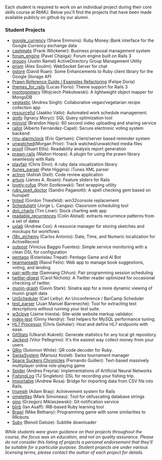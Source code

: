 Each student is required to work on an individual project during their core skills course at RbMU.  Below you'll find the projects that have been made available publicly on github by our alumni.

### Student Projects

<ul>
	<li><a href="http://github.com/RubyMoney/google_currency">google_currency</a> (Shane Emmons): Ruby Money::Bank interface for the Google Currency exchange data</li>
	<li><a href="http://github.com/fwoeck/cashmate">cashmate</a> (Frank Wöckener): Business proposal management system</li>
	<li><a href="http://github.com/chipiga/forum_engine">forum_engine</a> (Pavel Chipiga): Forum engine built on Rails 3</li>
	<li><a href="http://github.com/justinramel/groupy">groupy</a> (Justin Ramel) ActiveDirectory Group Management Utility</li>
	<li><a href="http://github.com/soulim/prism">prism</a> (Alex Soulim): WebSocket Server for chat</li>
	<li><a href="http://github.com/ruanwz/gstore">gstore</a> (David Ruan): Some Enhancements to Ruby client library for the Google Storage API</li>
	<li><a href="http://groups.google.com/group/prawn-ruby/browse_thread/thread/e2c3ac97065db4ca/2fd7a9b4ba60be6d?lnk=gst&amp;q=examples#2fd7a9b4ba60be6d">Prawn Reference Guide / Examples Refactoring</a> (Felipe Doria)</li>
	<li><a href="http://github.com/lucasefe/themes_for_rails">themes_for_rails</a> (Lucas Florio): Theme support for Rails 3</li>
	<li><a href="http://github.com/wpiekutowski/montgomery">montogomery</a> (Wojciech Piekutowski): A lightweight object mapper for MongoDB</li>
	<li><a href="http://github.com/madebydna/vegtastic">vegtastic</a> (Andrea Singh): Collaborative vegan/vegetarian recipe collection app</li>
	<li><a href="http://github.com/jazzu/resourceful">resourceful</a> (Jaakko Vallo): Automated work schedule management.</li>
	<li><a href="http://github.com/ignacy/qinfo">qinfo</a> (Ignacy Moryc): <span class="caps">SQL</span> Query optimization tool</li>
	<li><a href="http://github.com/tehviking/minivid">minivid</a> (Brandon Hays): 60 second video uploading and sharing service</li>
	<li><a href="http://github.com/afcapel/rallot">rallot</a> (Alberto Fernández-Capel): Secure electronic voting system backend</li>
	<li><a href="http://github.com/ericgj/rmu-alarmclock">rmu-alarmclock</a> (Eric Gjertsen): Client/server based reminder system</li>
  <li><a href="https://github.com/morganp/unwatched">unwatched</a>(Morgan Prior): Track watched/unwatched media files</li>
  <li><a href="http://github.com/stuartellis/proof">proof</a> (Stuart Ellis): Readability analysis report generation</li>
  <li><a href="http://github.com/Volundr/prawn-rails">prawn-rails</a> (Walton Hoops): A plugin for using the prawn library seamlessly with Rails</li>
  <li><a href="http://github.com/chrisdinn/playfair">playfair</a> (Chris Dinn): A ruby data visualization library</li>
  <li><a href="http://github.com/phiggins/itunes_parser">itunes_parser</a> (Pete Higgins): iTunes XML parser</li>
  <li><a href="https://github.com/tundal45/actron">actron</a> (Ashish Dixit): Code review application</li>
  <li><a href="https://github.com/jamesarosen/arturo">arturo</a> (James A. Rosen): Feature sliders for Rails</li>
  <li><a href="https://github.com/chastell/lovely-rufus">lovely-rufus</a> (Piotr Szotkowski): Text wrapping utility</li>
  <li><a href="https://github.com/sandropaganotti/ruby_spell_doctory">ruby_spell_doctor</a> (Sandro Paganotti): A spell checking gem based on hunspell</li>
  <li><a href="https://github.com/vertiginous/tinted">tinted</a> (Gordon Thiesfeld): win32console replacement</li>
  <li><a href="https://github.com/jcangas/Schedulight">Schedulight</a> (Jorge L. Cangas): Classroom scheduling tool</li>
  <li><a href="https://github.com/trliner/doji_charts">doji_charts</a> (Tim Liner): Stock charting web app</li>
  <li><a href="https://github.com/calstad/readable_recurrences">readable_recurrences</a> (Colin Alstad): extracts recurrence patterns from a set of dates</li>
  <li><a href="https://github.com/coxandrew/uxlab">uxlab</a> (Andrew Cox): A resource manager for storing sketches and mockups for workflows</li>
  <li><a href="https://github.com/carlosantoniodasilva/i18n_alchemy">i18n_alchemy</a> (Carlos Antonio): Date, Time, and Numeric localization for ActiveRecord</li>
  <li><a href="https://github.com/vinibaggio/outpost">outpost</a> (Vinicius Baggio Fuentes): Simple service monitoring with a clean DSL for configuration</li>
  <li><a href="https://github.com/etrepat/pentago">pentago</a> (Estanislau Trepat): Pentago Game and AI Bot</li>
  <li><a href="https://github.com/rfelix/iwannareadit">iwannareadit</a> (Raoul Felix): Web app to manage book suggestions, voting, and lending</li>
  <li><a href="https://github.com/samnang/pair-with-me">pair-with-me</a> (Samnang Chhun): Pair programming session scheduling</li>
  <li><a href="https://github.com/clnclarinet/twitter_digest">twitter-digest</a> (Carol Nichols): A Twitter reader optimized for occasional checking of twitter.</li>
  <li><a href="https://github.com/gstark/munin-graph">munin-graph</a> (Gavin Stark): Sinatra app for a more dynamic viewing of munin graph data</li>
  <li><a href="https://github.com/carlism/UnScheduler">UnScheduler</a> (Carl Leiby): An Unconference / BarCamp Scheduler</li>
  <li><a href="https://github.com/jbarreneche/test_parser">test_parser</a> (Juan Manuel Barreneche): Tool for extracting test descriptions without running your test suite.</li>
  <li><a href="https://github.com/jaimeiniesta/w3clove">w3clove</a> (Jaime Iniesta): Site-wide website markup validator.</li>
  <li><a href="https://github.com/ghendry/index-test">index-test</a> (Ginny Hendry): Test helpers for MySQL performance tuning.</li>
  <li><a href="https://github.com/geihsler/hl7-processor">HL7 Processor</a> (Chris Geihsler): Host and define HL7 endpoints with ease.</li>
  <li><a href="https://github.com/utkarshkukreti/gitstats">GitStats</a> (Utkarsh Kukreti): Generate statistics for any local git repository.</li>
  <li><a href="https://github.com/pellegrino/jackpot">Jackpot</a> (Vitor Pellegrino): It's the easiest way collect money from your users</li>
  <li><a href="https://github.com/rubysolo/qrio">QRio</a> (Solomon White): QR code decoder for Ruby.</li>
  <li><a href="https://github.com/Adeptus/Swiss_system">SwissSystem</a> (Mariusz Kozieł): Swiss tournament manager</li>
  <li><a href="https://github.com/fguillen/SpaceSuckersChronicles">Space Suckers Chronicles</a> (Fernando Guillen): Text-based massively multiplayer online role-playing game</li>
  <li><a href="https://github.com/andresf/spider">Spider</a> (Andres Freyria): Implementations of Artificial Neural Networks</li>
  <li><a href="https://github.com/tjsingleton/fishing-log">FishingLog</a> (TJ Singleton): DSL for recording your fishing trip.</li>
  <li><a href="https://github.com/andrewhr/parsable">Importable</a> (Andrew Rosa): Bridge for importing data from CSV file into Rails.</li>
  <li><a href="https://github.com/adambray/triumph">triumph</a> (Adam Bray): Achievement system for Rails</li>
  <li><a href="https://github.com/marksim/omelettes">omelettes</a> (Mark Simoneau): Tool for obfuscating database strings</li>
  <li><a href="https://github.com/gmiklaszewski/Gino.git">gino</a> (Grzegorz Miklaszewski): Git notification service</li>
  <li><a href="https://github.com/montague/blirb">blirb</a> (Ian Asaff): IRB-based Ruby learning tool</li>
  <li><a href="https://github.com/mikbe/Brawl">Brawl</a> (Mike Bethany): Programming game with some similarities to RRobots</li>
  <li><a href="https://github.com/eregon/suby">Suby</a> (Benoit Daloze): Subtitle downloader</li>
</ul>

_While students were given guidance on their projects throughout the course, the focus was on education, and not on quality assurance. Please do not consider this listing of projects a personal endorsement that they’ll be suitable for a particular purpose.  Student projects are under various licensing terms, please contact the author of each project for details._